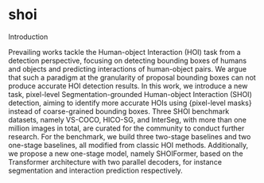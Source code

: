 # shoi
Introduction

Prevailing works tackle the Human-object Interaction (HOI) task from a detection perspective, focusing on detecting bounding boxes of humans and objects and predicting interactions of human-object pairs. We argue that such a paradigm at the granularity of proposal bounding boxes can not produce accurate HOI detection results. 
In this work, we introduce a new task, pixel-level Segmentation-grounded  Human-object Interaction (SHOI) detection, aiming to identify more accurate HOIs using 
{pixel-level masks} instead of coarse-grained bounding boxes.  Three SHOI benchmark datasets, namely VS-COCO, HICO-SG, and InterSeg, with more than one million images in total, are curated for the community to conduct further research. For the benchmark, we build three two-stage baselines and two one-stage baselines, all modified from classic HOI methods.
Additionally, we propose a new one-stage model, namely SHOIFormer, based on the Transformer architecture with two parallel decoders, for instance segmentation and interaction prediction respectively. 

